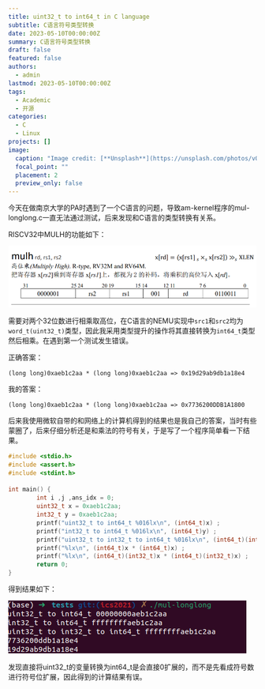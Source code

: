 ```yaml
---
title: uint32_t to int64_t in C language
subtitle: C语言符号类型转换
date: 2023-05-10T00:00:00Z
summary: C语言符号类型转换
draft: false
featured: false
authors:
  - admin
lastmod: 2023-05-10T00:00:00Z
tags:
  - Academic
  - 开源
categories:
  - C
  - Linux
projects: []
image:
  caption: "Image credit: [**Unsplash**](https://unsplash.com/photos/vOTBmRh3-7I)"
  focal_point: ""
  placement: 2
  preview_only: false
---
```


今天在做南京大学的PA时遇到了一个C语言的问题，导致am-kernel程序的mul-longlong.c一直无法通过测试，后来发现和C语言的类型转换有关系。

RISCV32中MULH的功能如下：

![image-20230510110854894](img/image-20230510110854894.png)

需要对两个32位数进行相乘取高位，在C语言的NEMU实现中```src1```和```src2```均为```word_t(uint32_t)```类型，因此我采用类型提升的操作将其直接转换为```int64_t```类型然后相乘。在遇到第一个测试发生错误。

正确答案：

```
(long long)0xaeb1c2aa * (long long)0xaeb1c2aa => 0x19d29ab9db1a18e4
```

我的答案：

```
(long long)0xaeb1c2aa * (long long)0xaeb1c2aa => 0x7736200DDB1A1800
```

后来我使用微软自带的和网络上的计算机得到的结果也是我自己的答案，当时有些蒙圈了，后来仔细分析还是和乘法的符号有关，于是写了一个程序简单看一下结果。

```c
#include <stdio.h>
#include <assert.h>
#include <stdint.h>

int main() {
        int i ,j ,ans_idx = 0;
        uint32_t x = 0xaeb1c2aa;
        int32_t y = 0xaeb1c2aa;
        printf("uint32_t to int64_t %016lx\n", (int64_t)x) ;
        printf("int32_t to int64_t %016lx\n", (int64_t)y) ;
        printf("uint32_t to int32_t to int64_t %016lx\n", (int64_t)(int32_t)x) ;
        printf("%lx\n", (int64_t)x * (int64_t)x) ;
        printf("%lx\n", (int64_t)(int32_t)x * (int64_t)(int32_t)x) ;
        return 0;
}
```

得到结果如下：

![image-20230510111554023](img/image-20230510111554023.png)

发现直接将uint32_t的变量转换为int64_t是会直接0扩展的，而不是先看成符号数进行符号位扩展，因此得到的计算结果有误。